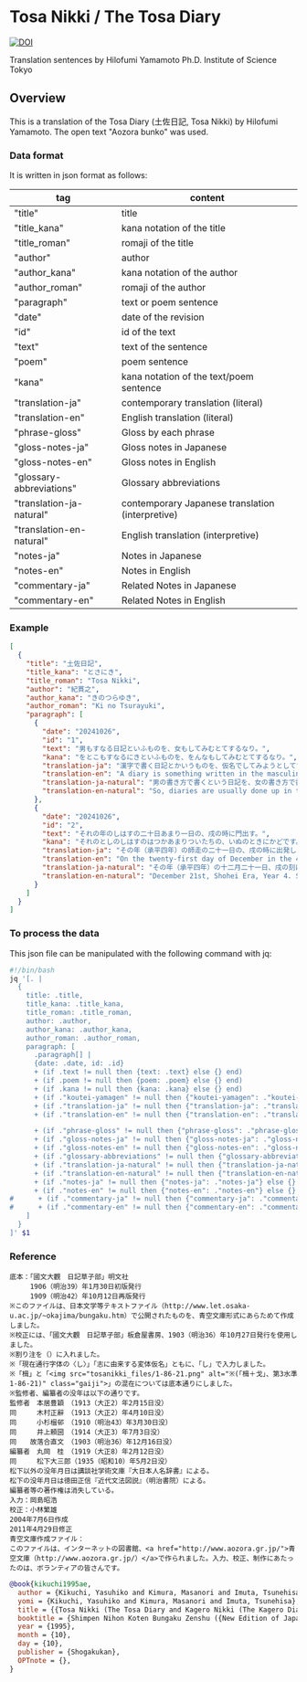 # Tosa Nikki / The Tosa Diary

[![DOI](https://zenodo.org/badge/DOI/10.5281/zenodo.15563257.svg)](https://doi.org/10.5281/zenodo.15563257)

Translation sentences
by Hilofumi Yamamoto Ph.D.
Institute of Science Tokyo

## Overview

This is a translation of the Tosa Diary (土佐日記, Tosa Nikki) by Hilofumi Yamamoto.
The open text "Aozora bunko" was used.

### **Data format**

It is written in json format as follows:

| tag                      | content                                          |
| ------------------------ | ------------------------------------------------ |
| "title"                  | title                                            |
| "title_kana"             | kana notation of the title                       |
| "title_roman"            | romaji of the title                              |
| "author"                 | author                                           |
| "author_kana"            | kana notation of the author                      |
| "author_roman"           | romaji of the author                             |
| "paragraph"              | text or poem sentence                            |
| "date"                   | date of the revision                             |
| "id"                     | id of the text                                   |
| "text"                   | text of the sentence                             |
| "poem"                   | poem sentence                                    |
| "kana"                   | kana notation of the text/poem sentence          |
| "translation-ja"         | contemporary translation (literal)               |
| "translation-en"         | English translation (literal)                    |
| "phrase-gloss"           | Gloss by each phrase                             |
| "gloss-notes-ja"         | Gloss notes in Japanese                          |
| "gloss-notes-en"         | Gloss notes in English                           |
| "glossary-abbreviations" | Glossary abbreviations                           |
| "translation-ja-natural" | contemporary Japanese translation (interpretive) |
| "translation-en-natural" | English translation (interpretive)               |
| "notes-ja"               | Notes in Japanese                                |
| "notes-en"               | Notes in English                                 |
| "commentary-ja"          | Related Notes in Japanese                        |
| "commentary-en"          | Related Notes in English                         |

### **Example**

```json
[
  {
    "title": "土佐日記",
    "title_kana": "とさにき",
    "title_roman": "Tosa Nikki",
    "author": "紀貫之",
    "author_kana": "きのつらゆき",
    "author_roman": "Ki no Tsurayuki",
    "paragraph": [
      {
        "date": "20241026",
        "id": "1",
        "text": "男もすなる日記といふものを、女もしてみむとてするなり。",
        "kana": "をとこもすなるにきといふものを、をんなもしてみむとてするなり。",
        "translation-ja": "漢字で書く日記とかいうものを、仮名でしてみようとしてするものである。",
        "translation-en": "A diary is something written in the masculine style, but I will try writing it in the feminine style.",
        "translation-ja-natural": "男の書き方で書くという日記を、女の書き方で書いてみようと思って書いているのです。",
        "translation-en-natural": "So, diaries are usually done up in this formal, masculine style... but here I am, giving it a go in a bit more of a feminine touch."
      },
      {
        "date": "20241026",
        "id": "2",
        "text": "それの年のしはすの二十日あまり一日の、戌の時に門出す。",
        "kana": "それのとしのしはすのはつかあまりついたちの、いぬのときにかどです。",
        "translation-ja": "その年（承平四年）の師走の二十一日の、戌の時に出発しました。",
        "translation-en": "On the twenty-first day of December in the 4th year of the Shohei era, we departed at the hour of the dog (around 8 to 10 PM).",
        "translation-ja-natural": "その年（承平四年）の十二月二十一日、戌の刻に出発しました。",
        "translation-en-natural": "December 21st, Shohei Era, Year 4. Set off around the hour of the dog (between 8 and 10 PM)."
      }
    ]
  }
]
```

### **To process the data**

This json file can be manipulated with the following command with jq:

```sh
#!/bin/bash
jq '[. |
  {
    title: .title,
    title_kana: .title_kana,
    title_roman: .title_roman,
    author: .author,
    author_kana: .author_kana,
    author_roman: .author_roman,
    paragraph: [
      .paragraph[] |
      {date: .date, id: .id}
      + (if .text != null then {text: .text} else {} end)
      + (if .poem != null then {poem: .poem} else {} end)
      + (if .kana != null then {kana: .kana} else {} end)
      + (if ."koutei-yamagen" != null then {"koutei-yamagen": ."koutei-yamagen"} else {} end)
      + (if ."translation-ja" != null then {"translation-ja": ."translation-ja"} else {} end)
      + (if ."translation-en" != null then {"translation-en": ."translation-en"} else {} end)

      + (if ."phrase-gloss" != null then {"phrase-gloss": ."phrase-gloss"} else {} end)
      + (if ."gloss-notes-ja" != null then {"gloss-notes-ja": ."gloss-notes-ja"} else {} end)
      + (if ."gloss-notes-en" != null then {"gloss-notes-en": ."gloss-notes-en"} else {} end)
      + (if ."glossary-abbreviations" != null then {"glossary-abbreviations": ."glossary-abbreviations"} else {} end)
      + (if ."translation-ja-natural" != null then {"translation-ja-natural": ."translation-ja-natural"} else {} end)
      + (if ."translation-en-natural" != null then {"translation-en-natural": ."translation-en-natural"} else {} end)
      + (if ."notes-ja" != null then {"notes-ja": ."notes-ja"} else {} end)
      + (if ."notes-en" != null then {"notes-en": ."notes-en"} else {} end)
#      + (if ."commentary-ja" != null then {"commentary-ja": ."commentary-ja"} else {} end)
#      + (if ."commentary-en" != null then {"commentary-en": ."commentary-en"} else {} end)
    ]
  }
]' $1
```

### **Reference**

```
底本：「國文大觀　日記草子部」明文社
　　　1906（明治39）年1月30日初版発行
　　　1909（明治42）年10月12日再版発行
※このファイルは、日本文学等テキストファイル（http://www.let.osaka-u.ac.jp/~okajima/bungaku.htm）で公開されたものを、青空文庫形式にあらためて作成しました。
※校正には、「國文大觀　日記草子部」板倉屋書房、1903（明治36）年10月27日発行を使用しました。
※割り注を（）に入れました。
※「現在通行字体の〈し〉」「志に由来する変体仮名」ともに、「し」で入力しました。
※「楫」と「<img src="tosanikki_files/1-86-21.png" alt="※(「楫＋戈」、第3水準1-86-21)" class="gaiji">」の混在については底本通りにしました。
※監修者、編纂者の没年は以下の通りです。
監修者　本居豊穎　（1913（大正2）年2月15日没）
同　　　木村正辭　（1913（大正2）年4月10日没）
同　　　小杉榲邨　（1910（明治43）年3月30日没）
同　　　井上頼圀　（1914（大正3）年7月3日没）
同　　故落合直文　（1903（明治36）年12月16日没）
編纂者　丸岡　桂　（1919（大正8）年2月12日没）
同　　　松下大三郎（1935（昭和10）年5月2日没）
松下以外の没年月日は講談社学術文庫『大日本人名辞書』による。
松下の没年月日は徳田正信『近代文法図説』（明治書院）による。
編纂者等の著作権は消失している。
入力：岡島昭浩
校正：小林繁雄
2004年7月6日作成
2011年4月29日修正
青空文庫作成ファイル：
このファイルは、インターネットの図書館、<a href="http://www.aozora.gr.jp/">青空文庫（http://www.aozora.gr.jp/）</a>で作られました。入力、校正、制作にあたったのは、ボランティアの皆さんです。
```

```bibtex
@book{kikuchi1995ae,
  author = {Kikuchi, Yasuhiko and Kimura, Masanori and Imuta, Tsunehisa},
  yomi = {Kikuchi, Yasuhiko and Kimura, Masanori and Imuta, Tsunehisa},
  title = {{Tosa Nikki (The Tosa Diary and Kagero Nikki (The Kagero Diary/The Gossamer Years)}},
  booktitle = {Shimpen Nihon Koten Bungaku Zenshu ({New Edition of Japanese Classical Literature})},
  year = {1995},
  month = {10},
  day = {10},
  publisher = {Shogakukan},
  OPTnote = {},
}
```
